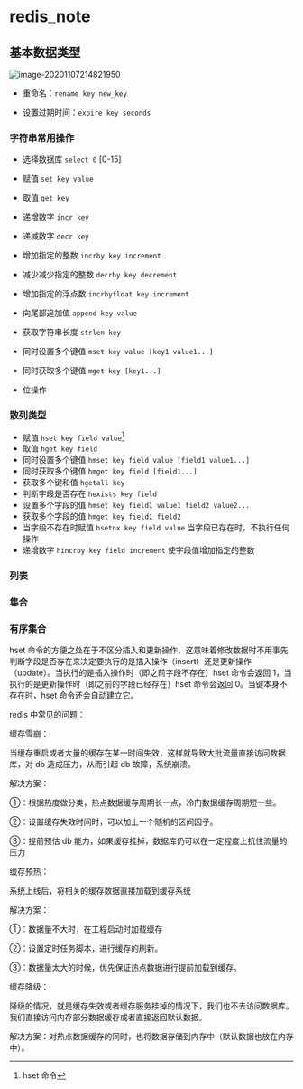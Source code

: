 # redis_note

## 基本数据类型

![image-20201107214821950](https://i.loli.net/2020/11/07/UYCFEyLbHh7RK9g.png)

- 重命名：`rename key new_key`

- 设置过期时间：`expire key seconds`

### 字符串常用操作

- 选择数据库 `select 0` [0-15]

- 赋值 `set key value`
- 取值 `get key`
- 递增数字 `incr key`
- 递减数字 `decr key`
- 增加指定的整数 `incrby key increment`
- 减少减少指定的整数 `decrby key decrement`
- 增加指定的浮点数 `incrbyfloat key increment`
- 向尾部追加值 `append key value`
- 获取字符串长度 `strlen key`
- 同时设置多个键值 `mset key value [key1 value1...]`
- 同时获取多个键值 `mget key [key1...]`
- 位操作

### 散列类型

- 赋值 `hset key field value`[^1]
- 取值 `hget key field`
- 同时设置多个键值 `hmset key field value [field1 value1...]`
- 同时获取多个键值 `hmget key field [field1...]`
- 获取多个键和值 `hgetall key`
- 判断字段是否存在 `hexists key field`
- 设置多个字段的值 `hmset key field1 value1 field2 value2...`
- 获取多个字段的值 `hmget key field1 field2`
- 当字段不存在时赋值 `hsetnx key field value` 当字段已存在时，不执行任何操作
- 递增数字 `hincrby key field increment` 使字段值增加指定的整数

### 列表

### 集合

### 有序集合

[^1]: hset 命令

hset 命令的方便之处在于不区分插入和更新操作，这意味着修改数据时不用事先判断字段是否存在来决定要执行的是插入操作（insert）还是更新操作（update）。当执行的是插入操作时（即之前字段不存在）hset 命令会返回 1，当执行的是更新操作时（即之前的字段已经存在）hset 命令会返回 0。当键本身不存在时，hset 命令还会自动建立它。

redis 中常见的问题：

缓存雪崩：

当缓存重启或者大量的缓存在某一时间失效，这样就导致大批流量直接访问数据库，对 db 造成压力，从而引起 db 故障，系统崩溃。

解决方案：

①：根据热度做分类，热点数据缓存周期长一点，冷门数据缓存周期短一些。

②：设置缓存失效时间时，可以加上一个随机的区间因子。

③：提前预估 db 能力，如果缓存挂掉，数据库仍可以在一定程度上抗住流量的压力

缓存预热：

系统上线后，将相关的缓存数据直接加载到缓存系统

解决方案：

①：数据量不大时，在工程启动时加载缓存

②：设置定时任务脚本，进行缓存的刷新。

③：数据量太大的时候，优先保证热点数据进行提前加载到缓存。

缓存降级：

降级的情况，就是缓存失效或者缓存服务挂掉的情况下，我们也不去访问数据库。我们直接访问内存部分数据缓存或者直接返回默认数据。

解决方案：对热点数据缓存的同时，也将数据存储到内存中（默认数据也放在内存中）。
